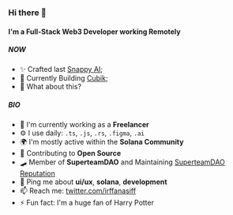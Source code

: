 ### Hi there 👋

#### I'm a Full-Stack Web3 Developer working Remotely
##### NOW

- ✨ Crafted last [Snappy AI](https://snappy-plugin.net);
- 🥊 Currently Building [Cubik](https://twitter.com/_CUBIK);
- 🍑 What about this?

##### BIO

- 🏢 I'm currently working as a  **Freelancer**
- ⚙️ I use daily: `.ts`, `.js`, `.rs`, `.figma`, `.ai`
- 🌍 I'm mostly active within the **Solana Community**
- 🌱 Contributing to **Open Source**
- 🛹 Member of **SuperteamDAO** and Maintaining [SuperteamDAO Reputation](https://github.com/superteamDAO)
- 💬 Ping me about  **ui/ux**, **solana**, **development**
- 📫 Reach me: [twitter.com/irffanasiff](https://twitter.com/irffanasiff)
- ⚡️ Fun fact: I'm a huge fan of Harry Potter
